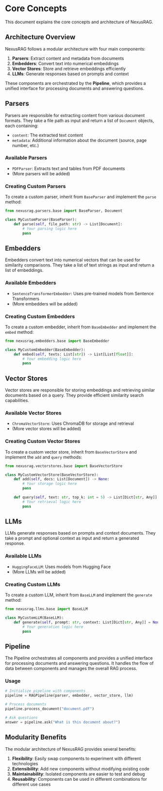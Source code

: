 # Core Concepts

This document explains the core concepts and architecture of NexusRAG.

## Architecture Overview

NexusRAG follows a modular architecture with four main components:

1. **Parsers**: Extract content and metadata from documents
2. **Embedders**: Convert text into numerical embeddings
3. **Vector Stores**: Store and retrieve embeddings efficiently
4. **LLMs**: Generate responses based on prompts and context

These components are orchestrated by the **Pipeline**, which provides a unified interface for processing documents and answering questions.

## Parsers

Parsers are responsible for extracting content from various document formats. They take a file path as input and return a list of `Document` objects, each containing:

- `content`: The extracted text content
- `metadata`: Additional information about the document (source, page number, etc.)

### Available Parsers

- `PDFParser`: Extracts text and tables from PDF documents
- (More parsers will be added)

### Creating Custom Parsers

To create a custom parser, inherit from `BaseParser` and implement the `parse` method:

```python
from nexusrag.parsers.base import BaseParser, Document

class MyCustomParser(BaseParser):
    def parse(self, file_path: str) -> List[Document]:
        # Your parsing logic here
        pass
```

## Embedders

Embedders convert text into numerical vectors that can be used for similarity comparisons. They take a list of text strings as input and return a list of embeddings.

### Available Embedders

- `SentenceTransformerEmbedder`: Uses pre-trained models from Sentence Transformers
- (More embedders will be added)

### Creating Custom Embedders

To create a custom embedder, inherit from `BaseEmbedder` and implement the `embed` method:

```python
from nexusrag.embedders.base import BaseEmbedder

class MyCustomEmbedder(BaseEmbedder):
    def embed(self, texts: List[str]) -> List[List[float]]:
        # Your embedding logic here
        pass
```

## Vector Stores

Vector stores are responsible for storing embeddings and retrieving similar documents based on a query. They provide efficient similarity search capabilities.

### Available Vector Stores

- `ChromaVectorStore`: Uses ChromaDB for storage and retrieval
- (More vector stores will be added)

### Creating Custom Vector Stores

To create a custom vector store, inherit from `BaseVectorStore` and implement the `add` and `query` methods:

```python
from nexusrag.vectorstores.base import BaseVectorStore

class MyCustomVectorStore(BaseVectorStore):
    def add(self, docs: List[Document]) -> None:
        # Your storage logic here
        pass
    
    def query(self, text: str, top_k: int = 5) -> List[Dict[str, Any]]:
        # Your retrieval logic here
        pass
```

## LLMs

LLMs generate responses based on prompts and context documents. They take a prompt and optional context as input and return a generated response.

### Available LLMs

- `HuggingFaceLLM`: Uses models from Hugging Face
- (More LLMs will be added)

### Creating Custom LLMs

To create a custom LLM, inherit from `BaseLLM` and implement the `generate` method:

```python
from nexusrag.llms.base import BaseLLM

class MyCustomLLM(BaseLLM):
    def generate(self, prompt: str, context: List[Dict[str, Any]] = None) -> str:
        # Your generation logic here
        pass
```

## Pipeline

The Pipeline orchestrates all components and provides a unified interface for processing documents and answering questions. It handles the flow of data between components and manages the overall RAG process.

### Usage

```python
# Initialize pipeline with components
pipeline = RAGPipeline(parser, embedder, vector_store, llm)

# Process documents
pipeline.process_document("document.pdf")

# Ask questions
answer = pipeline.ask("What is this document about?")
```

## Modularity Benefits

The modular architecture of NexusRAG provides several benefits:

1. **Flexibility**: Easily swap components to experiment with different technologies
2. **Extensibility**: Add new components without modifying existing code
3. **Maintainability**: Isolated components are easier to test and debug
4. **Reusability**: Components can be used in different combinations for different use cases
